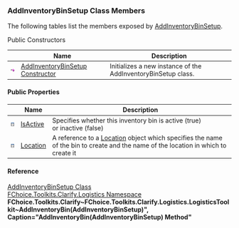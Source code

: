 ﻿### AddInventoryBinSetup Class Members

The following tables list the members exposed by [AddInventoryBinSetup](FChoice.Toolkits.Clarify~FChoice.Toolkits.Clarify.Logistics.AddInventoryBinSetup.md).

Public Constructors

|   | Name | Description |
| --- | --- | --- |
| ![Public Constructor](dotnetimages/publicConstructor.png) | [AddInventoryBinSetup Constructor](FChoice.Toolkits.Clarify~FChoice.Toolkits.Clarify.Logistics.AddInventoryBinSetup~_ctor.md) | Initializes a new instance of the AddInventoryBinSetup class.   |



#### Public Properties

|   | Name | Description |
| --- | --- | --- |
| ![Public Property](dotnetimages/publicProperty.png) | [IsActive](FChoice.Toolkits.Clarify~FChoice.Toolkits.Clarify.Logistics.AddInventoryBinSetup~IsActive.md) | Specifies whether this inventory bin is active (true) or inactive (false)   |
| ![Public Property](dotnetimages/publicProperty.png) | [Location](FChoice.Toolkits.Clarify~FChoice.Toolkits.Clarify.Logistics.AddInventoryBinSetup~Location.md) | A reference to a [Location](FChoice.Toolkits.Clarify~FChoice.Toolkits.Clarify.Location.md) object which specifies the name of the bin to create and the name of the location in which to create it   |





#### Reference

[AddInventoryBinSetup Class](FChoice.Toolkits.Clarify~FChoice.Toolkits.Clarify.Logistics.AddInventoryBinSetup.md)  
[FChoice.Toolkits.Clarify.Logistics Namespace](FChoice.Toolkits.Clarify~FChoice.Toolkits.Clarify.Logistics_namespace.md)  
**FChoice.Toolkits.Clarify~FChoice.Toolkits.Clarify.Logistics.LogisticsToolkit~AddInventoryBin(AddInventoryBinSetup)", Caption="AddInventoryBin(AddInventoryBinSetup) Method"**